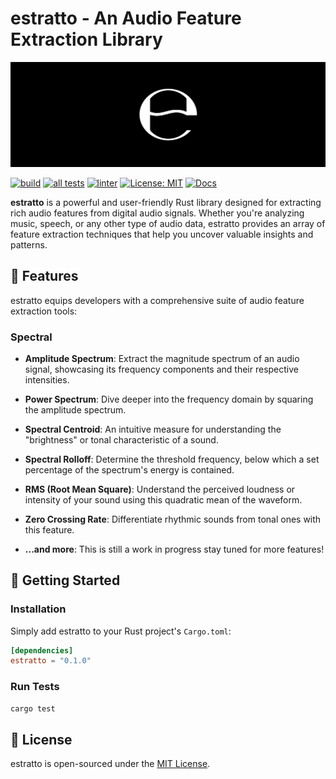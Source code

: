 # estratto - An Audio Feature Extraction Library

![estratto Logo](logo-banner.png)

[![build](https://github.com/AmberJBlue/estratto/actions/workflows/build.yml/badge.svg?branch=main)](https://github.com/AmberJBlue/estratto/actions/workflows/build.yml)
[![all tests](https://github.com/AmberJBlue/estratto/actions/workflows/test.yml/badge.svg)](https://github.com/AmberJBlue/estratto/actions/workflows/test.yml)
[![linter](https://github.com/AmberJBlue/estratto/actions/workflows/lint.yml/badge.svg)](https://github.com/AmberJBlue/estratto/actions/workflows/lint.yml)
[![License: MIT](https://img.shields.io/badge/license-MIT-blue.svg)](https://opensource.org/licenses/MIT)
[![Docs](https://img.shields.io/badge/docs-latest-blue.svg)](link-to-your-documentation-if-any)

**estratto** is a powerful and user-friendly Rust library designed for extracting rich audio features from digital audio signals. Whether you're analyzing music, speech, or any other type of audio data, estratto provides an array of feature extraction techniques that help you uncover valuable insights and patterns.

## 🎵 Features

estratto equips developers with a comprehensive suite of audio feature extraction tools:

### Spectral

- **Amplitude Spectrum**: Extract the magnitude spectrum of an audio signal, showcasing its frequency components and their respective intensities.

- **Power Spectrum**: Dive deeper into the frequency domain by squaring the amplitude spectrum.

- **Spectral Centroid**: An intuitive measure for understanding the "brightness" or tonal characteristic of a sound.

- **Spectral Rolloff**: Determine the threshold frequency, below which a set percentage of the spectrum's energy is contained.

- **RMS (Root Mean Square)**: Understand the perceived loudness or intensity of your sound using this quadratic mean of the waveform.

- **Zero Crossing Rate**: Differentiate rhythmic sounds from tonal ones with this feature.

- **...and more**: This is still a work in progress stay tuned for more features!

## 🚀 Getting Started

### Installation

Simply add estratto to your Rust project's `Cargo.toml`:

```toml
[dependencies]
estratto = "0.1.0"
```

### Run Tests

```sh
cargo test
```

## 📜 License

estratto is open-sourced under the [MIT License](https://opensource.org/licenses/MIT).
